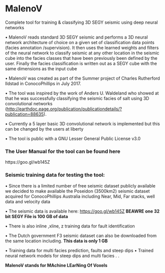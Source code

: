 # MalenoV
Complete tool for training &amp;  classifying 3D SEGY seismic using deep neural networks

•	MalenoV reads standard 3D SEGY seismic and performs a 3D neural network architecture of choice on a given set of classification data points (facies annotation /supervision).  It then uses the learned weights and filters of the neural network to classify seismic at any other location in the seismic cube into the facies classes that have been previously been defined by the user. Finally the facies classification is written out as a SEGY cube with the same dimensions as the input cube

•	MalenoV was created as part of the Summer project of Charles Rutherford Ildstad in ConocoPhillips in July 2017.

•	The tool was inspired by the work of Anders U. Waldeland who showed at that he was successfully classifying the seismic facies of salt using 3D convolutional networks (http://earthdoc.eage.org/publication/publicationdetails/?publication=88635). 

•	Currently a 5 layer basic 3D convolutional network is implemented but this can be changed by the users at liberty

•	The tool is public with a GNU Lesser General Public License v3.0

<h3>The User Manual for the tool can be found here</h3>
https://goo.gl/wb145Z





<h3>Seismic training data for testing the tool:</h3>

•	Since there is a limited number of free seismic dataset publicly available we decided to make available the Poseidon (3500km2) seismic dataset acquired for ConocoPhillips Australia including Near, Mid, Far stacks, well data and velocity data

•	The seismic data is available here: https://goo.gl/wb145Z 
<b> BEAWRE one 32 bit SEGY File is 100 GB of data</b>

•	There is also inline ,xline, z training data for fault identification 

•	The Dutch government F3 seismic dataset can also be downloaded from the same location including. 
<b>This data is only 1 GB</b>

•	Training data for multi facies prediction, faults and steep dips
•	Trained neural network models for steep dips and multi facies
. 
.

<b>MalenoV stands for MAchine LEarNing Of Voxels</b>

